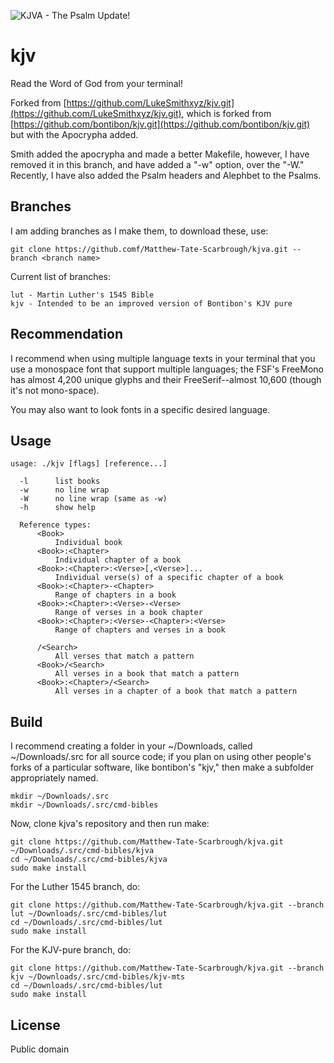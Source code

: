 ![KJVA - The Psalm Update!](https://raw.githubusercontent.com/Matthew-Tate-Scarbrough/kjva/master/psalm-update.png)

kjv
===

Read the Word of God from your terminal!

Forked from [https://github.com/LukeSmithxyz/kjv.git](https://github.com/LukeSmithxyz/kjv.git), which is forked from [https://github.com/bontibon/kjv.git](https://github.com/bontibon/kjv.git) but with the Apocrypha added.

Smith added the apocrypha and made a better Makefile, however, I have removed it in this branch, and have added a "-w" option, over the "-W."
Recently, I have also added the Psalm headers and Alephbet to the Psalms.


Branches
--------

I am adding branches as I make them, to download these, use:

    git clone https://github.comf/Matthew-Tate-Scarbrough/kjva.git --branch <branch name>

Current list of branches:

    lut - Martin Luther's 1545 Bible
    kjv - Intended to be an improved version of Bontibon's KJV pure

Recommendation
--------------

I recommend when using multiple language texts in your terminal that you use a monospace font that support multiple languages; the FSF's FreeMono has almost 4,200 unique glyphs and their FreeSerif--almost 10,600 (though it's not mono-space).

You may also want to look fonts in a specific desired language.

Usage
-----

    usage: ./kjv [flags] [reference...]

      -l      list books
      -w      no line wrap
      -W      no line wrap (same as -w)
      -h      show help

      Reference types:
          <Book>
              Individual book
          <Book>:<Chapter>
              Individual chapter of a book
          <Book>:<Chapter>:<Verse>[,<Verse>]...
              Individual verse(s) of a specific chapter of a book
          <Book>:<Chapter>-<Chapter>
              Range of chapters in a book
          <Book>:<Chapter>:<Verse>-<Verse>
              Range of verses in a book chapter
          <Book>:<Chapter>:<Verse>-<Chapter>:<Verse>
              Range of chapters and verses in a book

          /<Search>
              All verses that match a pattern
          <Book>/<Search>
              All verses in a book that match a pattern
          <Book>:<Chapter>/<Search>
              All verses in a chapter of a book that match a pattern

Build
-----

I recommend creating a folder in your ~/Downloads, called ~/Downloads/.src for all source code; if you plan on using other people's forks of a particular software, like bontibon's "kjv," then make a subfolder appropriately named.

    mkdir ~/Downloads/.src
    mkdir ~/Downloads/.src/cmd-bibles

Now, clone kjva's repository and then run make:

    git clone https://github.com/Matthew-Tate-Scarbrough/kjva.git ~/Downloads/.src/cmd-bibles/kjva
    cd ~/Downloads/.src/cmd-bibles/kjva
    sudo make install

For the Luther 1545 branch, do:

    git clone https://github.com/Matthew-Tate-Scarbrough/kjva.git --branch lut ~/Downloads/.src/cmd-bibles/lut
    cd ~/Downloads/.src/cmd-bibles/lut
    sudo make install

For the KJV-pure branch, do:

    git clone https://github.com/Matthew-Tate-Scarbrough/kjva.git --branch kjv ~/Downloads/.src/cmd-bibles/kjv-mts
    cd ~/Downloads/.src/cmd-bibles/lut
    sudo make install

## License

Public domain
